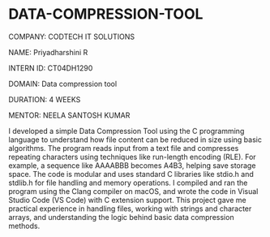 # DATA-COMPRESSION-TOOL

COMPANY: CODTECH IT SOLUTIONS

NAME: Priyadharshini R

INTERN ID: CT04DH1290

DOMAIN: Data compression tool

DURATION: 4 WEEKS

MENTOR: NEELA SANTOSH KUMAR

I developed a simple Data Compression Tool using the C programming language to understand how file content can be reduced in size using basic algorithms. The program reads input from a text file and compresses repeating characters using techniques like run-length encoding (RLE). For example, a sequence like AAAABBB becomes A4B3, helping save storage space. The code is modular and uses standard C libraries like stdio.h and stdlib.h for file handling and memory operations. I compiled and ran the program using the Clang compiler on macOS, and wrote the code in Visual Studio Code (VS Code) with C extension support. This project gave me practical experience in handling files, working with strings and character arrays, and understanding the logic behind basic data compression methods.
